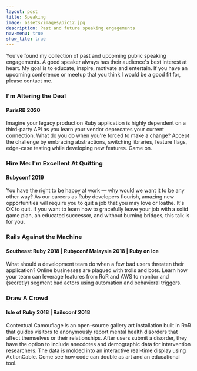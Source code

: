 ```yaml
---
layout: post
title: Speaking
image: assets/images/pic12.jpg
description: Past and future speaking engagements
nav-menu: true
show_tile: true
---
```


<!-- Content -->
<p>You've found my collection of past and upcoming public speaking engagements. A good speaker always has their audience's best interest at heart. My goal is to educate, inspire, motivate and entertain. If you have an upcoming conference or meetup that you think I would be a good fit for, please contact me.</p>
<div class="row">
	<div class="6u 12u$(small)">
		<h3>I'm Altering the Deal</h3>
		<h4>ParisRB 2020</h4>
		<p>Imagine your legacy production Ruby application is highly dependent on a third-party API as you learn your vendor deprecates your current connection. What do you do when you're forced to make a change? Accept the challenge by embracing abstractions, switching libraries, feature flags, edge-case testing while developing new features. Game on.</p>
	</div>
	<div class="6u 12u$(small)">
		<h3>Hire Me: I'm Excellent At Quitting</h3>
		<h4>Rubyconf 2019</h4>
		<p>You have the right to be happy at work — why would we want it to be any other way? As our careers as Ruby developers flourish, amazing new opportunities will require you to quit a job that you may love or loathe. It's OK to quit. If you want to learn how to gracefully leave your job with a solid game plan, an educated successor, and without burning bridges, this talk is for you.</p>
	</div>
</div>	
<div class="row">	
	<div class="6u 12u$(small)">
		<h3>Rails Against the Machine</h3>
		<h4>Southeast Ruby 2018 | Rubyconf Malaysia 2018 | Ruby on Ice</h4>
		<p>What should a development team do when a few bad users threaten their application? Online businesses are plagued with trolls and bots. Learn how your team can leverage features from RoR and AWS to monitor and (secretly) segment bad actors using automation and behavioral triggers.</p>
	</div>
	<div class="6u$ 12u$(small)">
		<h3>Draw A Crowd</h3>
		<h4>Isle of Ruby 2018 | Railsconf 2018</h4>
		<p>Contextual Camouflage is an open-source gallery art installation built in RoR that guides visitors to anonymously report mental health disorders that affect themselves or their relationships. After users submit a disorder, they have the option to include anecdotes and demographic data for intervention researchers. The data is molded into an interactive real-time display using ActionCable. Come see how code can double as art and an educational tool.</p>
	</div>
</div>
